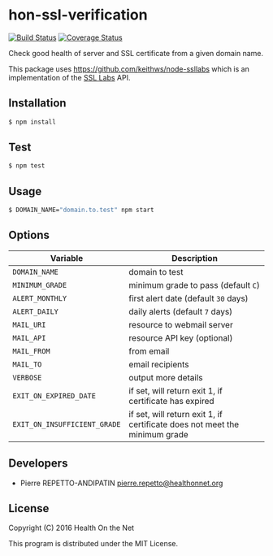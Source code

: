 hon-ssl-verification
====================

[![Build Status](https://travis-ci.org/healthonnet/hon-ssl-verification.svg?branch=master)](https://travis-ci.org/healthonnet/hon-ssl-verification)
[![Coverage Status](https://coveralls.io/repos/github/healthonnet/hon-ssl-verification/badge.svg?branch=master)](https://coveralls.io/github/healthonnet/hon-ssl-verification?branch=master)

Check good health of server and SSL certificate from a given domain name.

This package uses https://github.com/keithws/node-ssllabs which is an implementation
of the [SSL Labs](https://www.ssllabs.com) API.

Installation
------------

```bash
$ npm install
```

Test
----

```bash
$ npm test
```

Usage
-----

```bash
$ DOMAIN_NAME="domain.to.test" npm start
```

Options
-------

| Variable        | Description    |
|-----------------|----------------|
| `DOMAIN_NAME`   | domain to test
| `MINIMUM_GRADE` | minimum grade to pass (default `C`)
| `ALERT_MONTHLY` | first alert date (default `30` days)
| `ALERT_DAILY`   | daily alerts (default `7` days)
| `MAIL_URI`      | resource to webmail server
| `MAIL_API`      | resource API key (optional)
| `MAIL_FROM`     | from email
| `MAIL_TO`       | email recipients
| `VERBOSE`       | output more details
| `EXIT_ON_EXPIRED_DATE` | if set, will return exit 1, if certificate has expired
| `EXIT_ON_INSUFFICIENT_GRADE` | if set, will return exit 1, if certificate does not meet the minimum grade

Developers
----------

* Pierre REPETTO-ANDIPATIN <pierre.repetto@healthonnet.org>

License
-------

Copyright (C) 2016 Health On the Net

This program is distributed under the MIT License.
